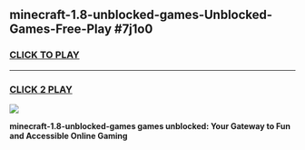 
## minecraft-1.8-unblocked-games-Unblocked-Games-Free-Play #7j1o0
<h3>
<a href="https://us.freeplayer.one?title=minecraft-1.8-unblocked-games&ref=9M">CLICK TO PLAY</a></h3>
<hr>

<h3>
<a href="https://us.freeplayer.one?title=minecraft-1.8-unblocked-games&ref=9M">CLICK 2 PLAY</a>
  
</h3>

<a href="https://us.freeplayer.one?title=minecraft-1.8-unblocked-games&ref=9M"><img src="https://clearcache.store/games.png"></a>


**minecraft-1.8-unblocked-games games unblocked: Your Gateway to Fun and Accessible Online Gaming**

